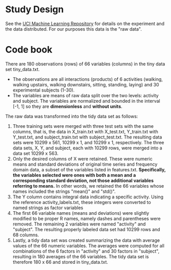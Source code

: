 # Study Design
See the [UCI Machine Learning Repository](http://archive.ics.uci.edu/ml/datasets/Human+Activity+Recognition+Using+Smartphones) for details on the experiment and the data distributed. For our purposes this data is the "raw data".

# Code book

There are 180 observations (rows) of 66 variables (columns) in the tiny data set tiny_data.txt.

* The observations are all interactions (products) of 6 activities (walking, walking upstairs, walking downstairs, sitting, standing, laying) and 30 experimental subjects (1-30).
* The variables are means of raw data split over the two levels: activity and subject. The variables are normalized and bounded in the interval [-1, 1] so they are **dimensionless** and **without units**.

The raw data was transformed into the tidy data set as follows:

1. Three training sets were merged with three test sets with the same columns, that is, the data in X_train.txt with X_test.txt, Y_train.txt with Y_test.txt, and subject_train.txt with subject_test.txt. 
The resulting data sets were 10299 x 561, 10299 x 1, and 10299 x 1, respectively.
The three data sets, X, Y, and subject, each with 10299 rows, were merged into a data set 10299 x 563.
2. Only the desired columns of X were retained. These were numeric means and standard deviations of original time series and frequency domain data, a subset of the variables listed in features.txt. __Specifically, the variables selected were ones with both a mean and a corresponding standard deviation, not those additional variables referring to means.__ In other words, we retained the 66 variables whose names included the strings "mean()" and "std()".
3. The Y column contains integral data indicating a specific activity. Using the reference activity_labels.txt, these integers were converted to named strings as factor variables
4. The first 66 variable names (means and deviations) were slightly modified to be proper R names, namely dashes and parentheses were removed. The remaining 2 variables were named "activity" and "subject". The resulting properly labeled data set had 10299 rows and 68 columns.
5. Lastly, a tidy data set was created summarizing the data with average values of the 66 numeric variables. The averages were computed for all combinations of the 6 factors in "activity" and 30 factors in "subject", resulting in 180 averages of the 66 variables. The tidy data set is therefore 180 x 66 and stored in tiny_data.txt.